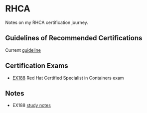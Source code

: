 # RHCA

Notes on my RHCA certification journey.  

## Guidelines of Recommended Certifications
Current [guideline](https://www.redhat.com/en/services/certification/rhca)

## Certification Exams
- [EX188](https://www.redhat.com/en/services/training/ex188-red-hat-certified-specialist-containers-exam) Red Hat Certified Specialist in Containers exam

## Notes
- EX188 [study notes](./EX188/)